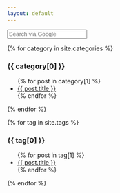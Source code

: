 ```yaml
---
layout: default
---
```


<form method="get" id="search-google" action="https://www.google.com/search" target="_blank"><input type="hidden" name="sitesearch" value="jekyllcodex.org" /><input type="text" name="q" maxlength="255" value="" placeholder="Search via Google" class="form-control" /></form>


{% for category in site.categories %}
  <h3>{{ category[0] }}</h3>
  <ul>
    {% for post in category[1] %}
      <li><a href="{{ post.url }}">{{ post.title }}</a></li>
    {% endfor %}
  </ul>
{% endfor %}


{% for tag in site.tags %}
  <h3>{{ tag[0] }}</h3>
  <ul>
    {% for post in tag[1] %}
      <li><a href="{{ post.url }}">{{ post.title }}</a></li>
    {% endfor %}
  </ul>
{% endfor %}


</div>
